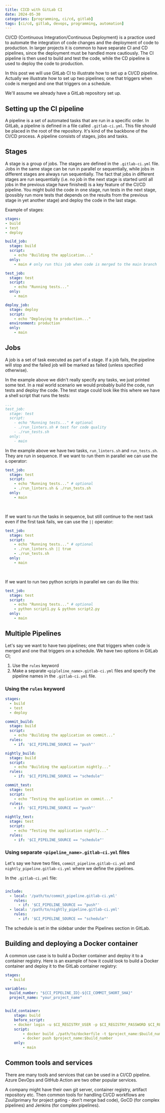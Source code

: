 ```yaml
---
title: CICD with GitLab CI
date: 2024-05-30
categories: [programming, ci/cd, gitlab]
tags: [ci/cd, gitlab, devops, programming, automation]
---
```

    
CI/CD (Continuous Integration/Continuous Deployment) is a practice used to automate the integration of code changes and the deployment of code to production. In larger projects it is common to have separate CI and CD pipelines, since the deployment must be handled more cautiously. The CI pipeline is then used to build and test the code, while the CD pipeline is used to deploy the code to production.

In this post we will use GitLab CI to illustrate how to set up a CI/CD pipeline. Actually we illustrate how to set up two pipelines; one that triggers when code is merged and one that triggers on a schedule.

We'll assume we already have a GitLab repository set up.

## Setting up the CI pipeline
A pipeline is a set of automated tasks that are run in a specific order. In GitLab, a pipeline is defined in a file called `.gitlab-ci.yml`. This file should be placed in the root of the repository. It's kind of the backbone of the CI/CD process. A pipeline consists of stages, jobs and tasks.

## Stages
A stage is a group of jobs. The stages are defined in the `.gitlab-ci.yml` file. 
Jobs in the same stage can be run in parallel or sequentially, while jobs in different stages are always run sequentially. The fact that jobs in different stages are run sequentially (i.e. no job in the next stage is started until all jobs in the previous stage have finished) is a key feature of the CI/CD pipeline. You might build the code in one stage, run tests in the next stage, (possibly run more tests that depends on the results from the previous stage in yet another stage) and deploy the code in the last stage.

Example of stages:
```yaml
stages:
- build
- test
- deploy

build_job:
  stage: build
  script:
    - echo "Building the application..."
  only:
    - main # only run this job when code is merged to the main branch

test_job:
  stage: test
  script:
    - echo "Running tests..."
  only:
    - main

deploy_job:
  stage: deploy
  script:
    - echo "Deploying to production..."
  environment: production
  only:
    - main

```

## Jobs
A job is a set of task executed as part of a stage. If a job fails, the pipeline will stop and the failed job will be marked as failed (unless specified otherwise).

In the example above we didn't really specify any tasks, we just printed some text. In a real world scenario we would probably build the code, run tests and deploy the code. The test stage could look like this where we have a shell script that runs the tests: 
```yaml
...
test_job:
  stage: test
  script:
    - echo "Running tests..." # optional
    - ./run_linters.sh # test for code quality
    - ./run_tests.sh
  only:
    - main
```
In the example above we have two tasks, `run_linters.sh` and `run_tests.sh`. They are run in sequence. If we want to run them in parallel we can use the `&` operator:
```yaml
test_job:
  stage: test
  script:
    - echo "Running tests..." # optional
    - ./run_linters.sh & ./run_tests.sh
  only:
    - main
```
<br>

If we want to run the tasks in sequence, but still continue to the next task even if the first task fails, we can use the `||` operator:
```yaml
test_job:
  stage: test
  script:
    - echo "Running tests..." # optional
    - ./run_linters.sh || true
    - ./run_tests.sh
  only:
    - main
```
<br>

If we want to run two python scripts in parallel we can do like this:
```yaml
test_job:
  stage: test
  script:
    - echo "Running tests..." # optional
    - python script1.py & python script2.py
  only:
    - main
```

## Multiple Pipelines
Let's say we want to have two pipelines; one that triggers when code is merged and one that triggers on a schedule. We have two options in GitLab CI;
1. Use the `rules` keyword  
2. Make a separate `<pipleline_name>.gitlab-ci.yml` files and specify the pipeline names in the `.gitlab-ci.yml` file.

### Using the `rules` keyword
```yaml
stages:
  - build
  - test
  - deploy

commit_build:
  stage: build
  script:
    - echo "Building the application on commit..."
  rules:
    - if: '$CI_PIPELINE_SOURCE == "push"'

nightly_build:
  stage: build
  script:
    - echo "Building the application nightly..."
  rules:
    - if: '$CI_PIPELINE_SOURCE == "schedule"'

commit_test:
  stage: test
  script:
    - echo "Testing the application on commit..."
  rules:
    - if: '$CI_PIPELINE_SOURCE == "push"'

nightly_test:
  stage: test
  script:
    - echo "Testing the application nightly..."
  rules:
    - if: '$CI_PIPELINE_SOURCE == "schedule"'
```

### Using separate `<pipeline_name>.gitlab-ci.yml` files
Let's say we have two files, `commit_pipeline.gitlab-ci.yml` and `nightly_pipeline.gitlab-ci.yml` where we define the pipelines.

In the `.gitlab-ci.yml` file:
```yaml

include:
  - local: '/path/to/commit_pipeline.gitlab-ci.yml'
    rules:
      - if: '$CI_PIPELINE_SOURCE == "push"'
  - local: '/path/to/nightly_pipeline.gitlab-ci.yml'
    rules:
      - if: '$CI_PIPELINE_SOURCE == "schedule"'
```

The schedule is set in the sidebar under the Pipelines section in GitLab.

## Building and deploying a Docker container 
A common use case is to build a Docker container and deploy it to a container registry. Here is an example of how it could look to build a Docker container and deploy it to the GitLab container registry:
```yaml
stages:
  - build

variables:
  build_number: "${CI_PIPELINE_ID}-${CI_COMMIT_SHORT_SHA}"
  project_name: "your_project_name"


build_container:
    stage: build
    before_script:
    - docker login -u $CI_REGISTRY_USER -p $CI_REGISTRY_PASSWORD $CI_REGISTRY # login to the GitLab container registry in order to push the image
    script:
        - docker build ./path/to/dockerfile -t $project_name:$build_number
        - docker push $project_name:$build_number
    only:
        - main

```

## Common tools and services
There are many tools and services that can be used in a CI/CD pipeline. Azure DevOps and GitHub Action are two other popular services.

A company might have their own git server, container registry, artifact repository etc. Then common tools for handling CI/CD workflows are Zuul(primary for project gating - don't merge bad code), GoCD (for complex pipelines) and Jenkins (for complex pipelines).